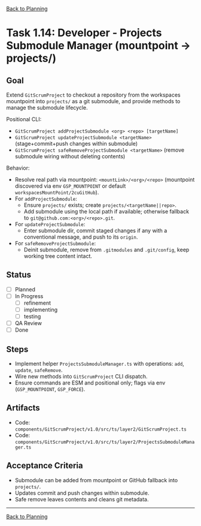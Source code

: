 [Back to Planning](./planning.md)

# Task 1.14: Developer - Projects Submodule Manager (mountpoint → projects/)

## Goal
Extend `GitScrumProject` to checkout a repository from the workspaces mountpoint into `projects/` as a git submodule, and provide methods to manage the submodule lifecycle.

Positional CLI:
- `GitScrumProject addProjectSubmodule <org> <repo> [targetName]`
- `GitScrumProject updateProjectSubmodule <targetName>` (stage+commit+push changes within submodule)
- `GitScrumProject safeRemoveProjectSubmodule <targetName>` (remove submodule wiring without deleting contents)

Behavior:
- Resolve real path via mountpoint: `<mountLink>/<org>/<repo>` (mountpoint discovered via env `GSP_MOUNTPOINT` or default `workspacesMountPoint/2cuGitHub`).
- For `addProjectSubmodule`:
  - Ensure `projects/` exists; create `projects/<targetName||repo>`.
  - Add submodule using the local path if available; otherwise fallback to `git@github.com:<org>/<repo>.git`.
- For `updateProjectSubmodule`:
  - Enter submodule dir, commit staged changes if any with a conventional message, and push to its `origin`.
- For `safeRemoveProjectSubmodule`:
  - Deinit submodule, remove from `.gitmodules` and `.git/config`, keep working tree content intact.

## Status
- [ ] Planned
- [ ] In Progress
  - [ ] refinement
  - [ ] implementing
  - [ ] testing
- [ ] QA Review
- [ ] Done

## Steps
- Implement helper `ProjectsSubmoduleManager.ts` with operations: `add`, `update`, `safeRemove`.
- Wire new methods into `GitScrumProject` CLI dispatch.
- Ensure commands are ESM and positional only; flags via env (`GSP_MOUNTPOINT`, `GSP_FORCE`).

## Artifacts
- Code: `components/GitScrumProject/v1.0/src/ts/layer2/GitScrumProject.ts`
- Code: `components/GitScrumProject/v1.0/src/ts/layer2/ProjectsSubmoduleManager.ts`

## Acceptance Criteria
- Submodule can be added from mountpoint or GitHub fallback into `projects/`.
- Updates commit and push changes within submodule.
- Safe remove leaves contents and cleans git metadata.

---

[Back to Planning](./planning.md)


